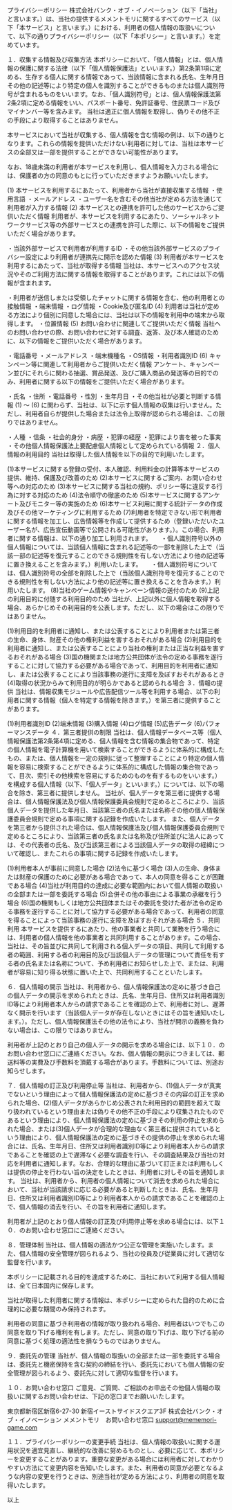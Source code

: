 プライバシーポリシー
株式会社バンク・オブ・イノベーション（以下「当社」と言います。）は、当社の提供するメメントモリに関するすべてのサービス（以下「本サービス」と言います。）における、利用者の個人情報の取扱いについて、以下の通りプライバシーポリシー（以下「本ポリシー」と言います。）を定めています。

１．収集する情報及び収集方法
本ポリシーにおいて、「個人情報」とは、個人情報の保護に関する法律（以下「個人情報保護法」といいます。）第2条第1項に定める、生存する個人に関する情報であって、当該情報に含まれる氏名、生年月日その他の記述等により特定の個人を識別することができるものまたは個人識別符号が含まれるものをいいます。なお、「個人識別符号」とは、個人情報保護法第2条2項に定める情報をいい、パスポート番号、免許証番号、住民票コード及びマイナンバー等を含みます。
当社は適正に個人情報を取得し、偽りその他不正の手段により取得することはありません。

本サービスにおいて当社が収集する、個人情報を含む情報の例は、以下の通りとなります。これらの情報を提供いただけない利用者に対しては、当社は本サービスの全部又は一部を提供することができない可能性があります。

なお、18歳未満の利用者が本サービスを利用し、個人情報を入力される場合には、保護者の方の同意のもとに行っていただきますようお願いいたします。

(1) 本サービスを利用するにあたって、利用者から当社が直接収集する情報
・使用言語
・メールアドレス
・ユーザー名を含むその他当社が定める方法を通じて利用者が入力する情報
(2) 本サービスとの連携を許可した他のサービスからご提供いただく情報
利用者が、本サービスを利用するにあたり、ソーシャルネットワークサービス等の外部サービスとの連携を許可した際に、以下の情報をご提供いただく場合があります。

・当該外部サービスで利用者が利用するID
・その他当該外部サービスのプライバシー設定により利用者が連携先に開示を認めた情報
(3) 利用者が本サービスを利用するにあたって、当社が取得する情報
当社は、本サービスへのアクセス状況やそのご利用方法に関する情報を取得することがあります。これには以下の情報が含まれます。

・利用者が送信しまたは受領したチャットに関する情報を含む、他の利用者との接触情報
・端末情報
・ログ情報
・Cookie及び匿名ID
(4) 利用者は当社が定める方法により個別に同意した場合には、当社は以下の情報を利用中の端末から取得します。
・位置情報
(5) お問い合わせに関連してご提供いただく情報
当社へのお問い合わせの際、お問い合わせに対する調査、返答、及び本人確認のために、以下の情報をご提供いただく場合があります。

・電話番号
・メールアドレス
・端末機種名
・OS情報
・利用者識別ID
(6) キャンペーン等に関連して利用者からご提供いただく情報
アンケート、キャンペーン並びにそれらに関わる抽選、賞品発送、及びご購入商品の発送等の目的でのみ、利用者に関する以下の情報をご提供いただく場合があります。

・氏名
・住所
・電話番号
・性別
・生年月日
・その他当社が必要と判断する情報
(1) ～ (6) に関わらず、当社は、以下に示す個人情報の収集は行いません。ただし、利用者自らが提供した場合または法令上取得が認められる場合は、この限りではありません。

・人種
・信条
・社会的身分
・病歴
・犯罪の経歴
・犯罪により害を被った事実
・その他個人情報保護法上要配慮個人情報として定められている情報
２．個人情報の利用目的
当社は取得した個人情報を以下の目的で利用いたします。

(1)本サービスに関する登録の受付、本人確認、利用料金の計算等本サービスの提供、維持、保護及び改善のため
(2)本サービスに関するご案内、お問い合わせ等への対応のため
(3)本サービスに関する当社の規約、ポリシー等に違反する行為に対する対応のため
(4)法令順守の徹底のため
(5)本サービスに関するアンケート及びモニター等の実施のため
(6)本サービス利用に関する統計データの作成及びその他マーケティングに利用するため
(7)利用者を特定できない形で利用者に関する情報を加工し、広告情報等を作成して提供するため（登録いただいたユーザー名が、広告宣伝動画等で公開される可能性があります。）。この場合、利用者に関する情報は、以下の通り加工し利用されます。
　
・個人識別符号以外の個人情報については、当該個人情報に含まれる記述等の一部を削除した上で（当該一部の記述等を復元することのできる規則性を有しない方法により他の記述等に置き換えることを含みます。）利用いたします。
　
・個人識別符号については、個人識別符号の全部を削除した上で（当該個人識別符号を復元することのできる規則性を有しない方法により他の記述等に置き換えることを含みます。）利用いたします。
(8)当社のゲーム情報やキャンペーン情報の送付のため
(9)上記の利用目的に付随する利用目的のため
当社が、上記以外に個人情報を取得する場合、あらかじめその利用目的を公表します。ただし、以下の場合はこの限りではありません。

(1)利用目的を利用者に通知し、または公表することにより利用者または第三者の生命、身体、財産その他の権利利益を害するおそれがある場合
(2)利用目的を利用者に通知し、または公表することにより当社の権利または正当な利益を害するおそれがある場合
(3)国の機関または地方公共団体が法令の定める事務を遂行することに対して協力する必要がある場合であって、利用目的を利用者に通知し、または公表することにより当該事務の遂行に支障を及ぼすおそれがあるとき
(4)取得の状況からみて利用目的が明らかであると認められる場合
３．情報の提供
当社は、情報収集モジュールや広告配信ツール等を利用する場合、以下の利用者に関する情報（個人を特定する情報を除きます。）を第三者に提供することがあります。

(1)利用者識別ID
(2)端末情報
(3)購入情報
(4)ログ情報
(5)広告データ
(6)パフォーマンスデータ
４．第三者提供の制限
当社は、個人情報データベース等（個人情報保護法第2条第4項に定める、個人情報を含む情報の集合物であって、特定の個人情報を電子計算機を用いて検索することができるように体系的に構成したもの、または、個人情報を一定の規則に従って整理することにより特定の個人情報を容易に検索することができるように体系的に構成した情報の集合物であって、目次、索引その他検索を容易にするためのものを有するものをいいます。）を構成する個人情報（以下、「個人データ」といいます。）については、以下の場合を除き、第三者に提供しません。
当社が、個人データを第三者に提供する場合は、個人情報保護法及び個人情報保護委員会規則で定めるところにより、当該個人データを提供した年月日、当該第三者の氏名または名称その他の個人情報保護委員会規則で定める事項に関する記録を作成いたします。
また、個人データを第三者から提供された場合は、個人情報保護法及び個人情報保護委員会規則で定めるところにより、当該第三者の氏名または名称及び住所並びに法人にあっては、その代表者の氏名、及び当該第三者による当該個人データの取得の経緯について確認し、またこれらの事項に関する記録を作成いたします。

(1)利用者本人が事前に同意した場合
(2)法令に基づく場合
(3)人の生命、身体または財産の保護のために必要がある場合であって、本人の同意を得ることが困難である場合
(4)当社が利用目的の達成に必要な範囲内において個人情報の取扱いの全部または一部を委託する場合
(5)合併その他の事由による事業の承継を行う場合
(6)国の機関もしくは地方公共団体またはその委託を受けた者が法令の定める事務を遂行することに対して協力する必要がある場合であって、利用者の同意を得ることによって当該事務の遂行に支障を及ぼすおそれがある場合
５．共同利用
本サービスを提供するにあたり、他の事業者と共同して業務を行う場合には、利用者の個人情報を他の事業者と共同利用することがあります。この場合、当社は、その旨並びに共同して利用される個人データの項目、共同して利用する者の範囲、利用する者の利用目的及び当該個人データの管理について責任を有する者の氏名または名称について、予め利用者にお知らせした上で、または、利用者が容易に知り得る状態に置いた上で、共同利用することといたします。

６．個人情報の開示
当社は、利用者から、個人情報保護法の定めに基づき自己の個人データの開示を求められたときは、氏名、生年月日、住所又は利用者識別ID等により利用者本人からの請求であることを確認の上で、利用者に対し、遅滞なく開示を行います（当該個人データが存在しないときにはその旨を通知いたします。）。ただし、個人情報保護法その他の法令により、当社が開示の義務を負わない場合は、この限りではありません。

利用者が上記のとおり自己の個人データの開示を求める場合には、以下１０．のお問い合わせ窓口にご連絡ください。なお、個人情報の開示につきましては、郵送料等の実費及び手数料を頂戴する場合があります。手数料については、別途お知らせします。

７．個人情報の訂正及び利用停止等
当社は、利用者から、(1)個人データが真実でないという理由によって個人情報保護法の定めに基づきその内容の訂正を求められた場合、(2)個人データがあらかじめ公表された利用目的の範囲を超えて取り扱われているという理由または偽りその他不正の手段により収集されたものであるという理由により、個人情報保護法の定めに基づきその利用の停止を求められた場合、または(3)個人データが合理的な理由なく第三者に提供されているという理由により、個人情報保護法の定めに基づきその提供の停止を求められた場合には、氏名、生年月日、住所又は利用者識別ID等により利用者本人からの請求であることを確認の上で遅滞なく必要な調査を行い、その調査結果及び当社の対応を利用者に通知します。なお、合理的な理由に基づいて訂正または利用もしくは提供の停止を行わない旨の決定をしたときは、利用者に対しその旨を通知します。 当社は、利用者から、利用者の個人情報について消去を求められた場合において、当社が当該請求に応じる必要があると判断したときは、氏名、生年月日、住所又は利用者識別ID等により利用者本人からの請求であることを確認の上で、個人情報の消去を行い、その旨を利用者に通知します。

利用者が上記のとおり個人情報の訂正及び利用停止等を求める場合には、以下１０．のお問い合わせ窓口にご連絡ください。

８．管理体制
当社は、個人情報の適法かつ公正な管理を実施いたします。また、個人情報の安全管理が図られるよう、当社の役員及び従業員に対して適切な監督を行います。

本ポリシーに記載される目的を達成するために、当社において利用する個人情報は、全て日本国内に保存します。

当社が取得した利用者に関する情報は、本ポリシーに定められた目的のために合理的に必要な期間のみ保持されます。

利用者の同意に基づき利用者の情報が取り扱われる場合、利用者はいつでもこの同意を取り下げる権利を有します。ただし、同意の取り下げは、取り下げる前の同意に基づく処理の適法性を損なうものではありません。

９．委託先の管理
当社が、個人情報の取扱いの全部または一部を委託する場合は、委託先と機密保持を含む契約の締結を行い、委託先においても個人情報の安全管理が図られるよう、委託先に対して適切な監督を行います。

１０．お問い合わせ窓口
ご意見、ご質問、ご相談のお申出その他個人情報の取扱いに関するお問い合わせは、下記の窓口までお願いいたします。

東京都新宿区新宿6-27-30 新宿イーストサイドスクエア3F
株式会社バンク・オブ・イノベーション
メメントモリ　お問い合わせ窓口
support@mememori-game.com

１１．プライバシーポリシーの変更手続
当社は、個人情報の取扱いに関する運用状況を適宜見直し、継続的な改善に努めるものとし、必要に応じて、本ポリシーを変更することがあります。重要な変更がある場合には利用者に対してわかりやすい方法にて変更内容を告知いたします。また、利用者の同意が必要となるような内容の変更を行うときは、別途当社が定める方法により、利用者の同意を取得いたします。

以上
